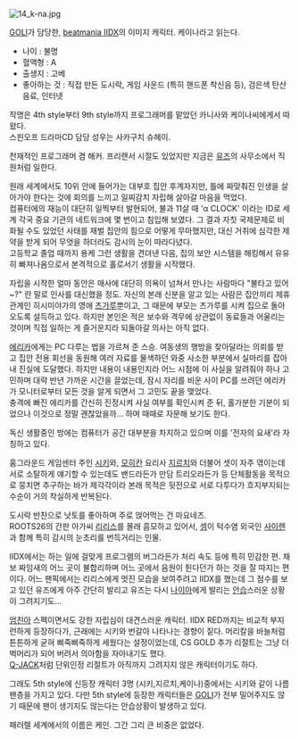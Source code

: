 ![14_k-na.jpg](http://z2.enha.kr/http://rigvedawiki.net/r1/pds/14_k-na.jpg)

[GOLI](GOLI.md)가 담당한, [beatmania IIDX](beatmania%20IIDX.md)의 이미지 캐릭터.
케이나라고 읽는다.

  * 나이 : 불명
  * 혈액형 : A
  * 출생지 : 고베
  * 좋아하는 것 : 직접 만든 도시락, 게임 사운드 (특히 핸드폰 착신음 등), 검은색 탄산음료, 인터넷  

작명은 4th style부터 9th style까지 프로그래머를 맡았던 카니사와 케이나씨에게서 따왔다.  
스핀오프 드라마CD 담당 성우는 사카구치 슈헤이.

천재적인 프로그래머 겸 해커. 프리랜서 시절도 있었지만 지금은 [유즈](%EC%9C%A0%EC%A6%88.md)의 사무소에서 직원처럼
일한다.

원래 세계에서도 10위 안에 들어가는 대부호 집안 후계자지만, 틀에 짜맞춰진 인생을 살아가야 한다는 것에 회의를 느끼고 일찌감치 자립해
살아갈 마음을 먹었다.  
컴퓨터에의 재능이 대단히 일찍부터 발현되어, 불과 11살 때 'α CLOCK' 이라는 ID로 세계 각국 중요 기관의 네트워크에 몇 번이고
침입해 보였다. 그 결과 자칫 국제문제로 비화될 수도 있었던 사태를 재벌 집안의 힘으로 어떻게 무마했지만, 대신 거취에 심각한 제약을 받게
되어 무엇을 하더라도 감시의 눈이 따라다녔다.  
고등학교 졸업 때까지 용케 그런 생활을 견뎌낸 다음, 집의 보안 시스템을 해킹해서 유유히 빠져나옴으로서 본격적으로 홀로서기 생활을 시작했다.

자립을 시작한 얼마 동안은 매사에 대단히 의욕이 넘쳐서 만나는 사람마다 "불타고 있어~?" 란 말로 인사를 대신했을 정도. 자신의 본래
신분을 알고 있는 사람은 집안끼리 제휴관계인 히시미야가의 영애
[츠가루](%EC%B8%A0%EA%B0%80%EB%A3%A8.md)뿐이고, 그 때문에 부모는 츠가루를 시켜 집으로 돌아오도록 설득하고
있다. 하지만 본인은 적은 보수와 격무에 상관없이 동료들과 어울리는 것이며 직접 일하는 게 즐거운지라 되돌아갈 의사는 아직 없다.  

[에리카](%EC%97%90%EB%A6%AC%EC%B9%B4.md)에게는 PC 다루는 법을 가르쳐 준 스승. 여동생의 행방을 찾아달라는
의뢰를 받고 집안 전용 회선을 동원해 여러 자료를 물색하던 와중 사소한 부분에서 실마리를 잡아내 진실에 도달했다. 하지만 내용이 내용인지라
어느 시점에 이 사실을 알려줘야 하나 고민하며 대략 반년 가까운 시간을 끌었는데, 잠시 자리를 비운 사이 PC를 쓰려던 에리카가 모니터로부터
모든 것을 알게 되면서 그 고민도 끝을 맺었다.  
충격에 빠진 에리카를 간신히 진정시켜 사실 여부를 확인시켜 준 뒤, 홀가분한 기분이 되었으나 이것으로 정말 괜찮았을까... 하며 때때로
자문해 보기도 한다.

독신 생활중인 방에는 컴퓨터가 공간 대부분을 차지하고 있으며 이를 '전자의 요새'라 자칭하고 있다.

홈그라운드 게임센터 주인 [시키](%EC%8B%9C%ED%82%A4%28beatmania%20IIDX%29.md)와,
[모히칸](%EB%AA%A8%ED%9E%88%EC%B9%B8.md) 요리사
[지르치](%EC%A7%80%EB%A5%B4%EC%B9%98.md)와 더불어 셋이 자주 엮이는데 서로 소탈하게 얘기할 수 있는데도
밴드라든가 만담 트리오라든가 등 단체활동을 목적으로 뭉치면 추구하는 바가 제각각이라 본래 목적은 뒷전으로 서로 다투다가 흐지부지되는 수순이
거의 착실하게 반복된다.

도시락 반찬으로 낫토를 좋아하며 주로 얹어먹는 건 마요네즈.  
ROOTS26의 간판 아가씨
[리리스](%EB%A6%AC%EB%A6%AC%EC%8A%A4%28beatmania%20IIDX%29.md)를 몰래 흠모하고 있어서,
[셈](%EC%85%88.md)이 턱수염 외국인
[사이렌](%EC%82%AC%EC%9D%B4%EB%A0%8C%28beatmania%20IIDX%29.md)과 함께 특히 감시의 눈초리를
번득거리는 인물.

IIDX에서는 하는 일에 걸맞게 프로그램의 버그라든가 처리 속도 등에 특히 민감한 편. 채보 짜임새의 어느 곳이 불합리하며 어느 곳에서
음원이 튄다던가 하는 것을 잘 따지는 편이다. 어느 팬픽에서는 리리스에게 멋진 모습을 보여주려고 IIDX를 했는데 그 점수를 보고 있던
유즈에게 아주 간단히 발리고 유즈는 다시
[나이아](%EB%82%98%EC%9D%B4%EC%95%84%28beatmania%20IIDX%29.md)에게 발리는
[안습](%EC%95%88%EC%8A%B5.md)스러운 상황이 그려지기도...

[엄친아](%EC%97%84%EC%B9%9C%EC%95%84.md) 스펙이면서도 강한 자립심이 대견스러운 캐릭터. IIDX RED까지는
비교적 부지런하게 등장하다가, 근래에는 시키와 번갈아 나타나는 경향이 짙다. 머리칼을 바늘처럼 튼튼하게 굳혀 삐죽삐죽하게 세웠다는
설정이었는데, CS GOLD 추가 리절트는 그냥 더벅머리가 되어 버려서 의아함을 자아내기도 했다.  
[Q-JACK](Q-JACK.md)처럼 단위인정 리절트가 아직까지 그려지지 않은 캐릭터이기도 하다.

그래도 5th style에 신등장 캐릭터 3명 (시키,지르치,케이나)중에서는 시키와 같이 나름 팬층을 가지고 있다. 다만 5th style에
등장한 캐릭터들은 [GOLI](GOLI.md)가 전부 밀어주지도 않기 때문에 팬이 생기지도 않는다는 안습상황이 발생하고 있다.

패러렐 세계에서의 이름은 케인. 그간 그리 큰 비중은 없었다.

